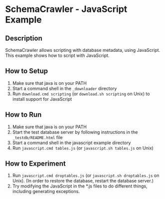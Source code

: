 # SchemaCrawler - JavaScript Example

## Description
SchemaCrawler allows scripting with database metadata, using JavaScript. This
example shows how to script with JavaScript.

## How to Setup
1. Make sure that java is on your PATH
2. Start a command shell in the `_downloader` directory 
3. Run `download.cmd scripting` (or `download.sh scripting` on Unix) to
   install support for JavaScript

## How to Run
1. Make sure that java is on your PATH
2. Start the test database server by following instructions in the `_testdb/README.html` file
3. Start a command shell in the javascript example directory 
4. Run `javascript.cmd tables.js` (or `javascript.sh tables.js` on Unix) 

## How to Experiment
1. Run `javascript.cmd droptables.js` (or `javascript.sh droptables.js` on Unix). 
   (In order to restore the database, restart the database server.) 
2. Try modifying the JavaScript in the *.js files to do different things, 
   including generating exceptions. 
